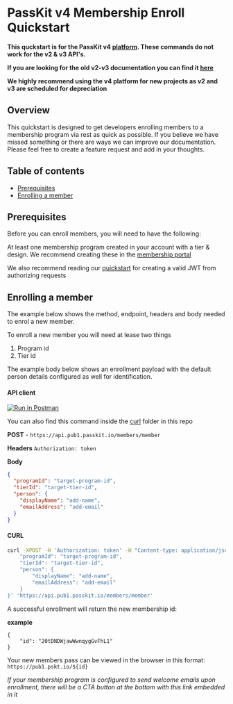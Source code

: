 # PassKit v4 Membership Enroll Quickstart

**This quckstart is for the PassKit v4 [platform](https://app.passkit.com). These commands do not work for the v2 & v3 API's.**

**If you are looking for the old v2-v3 documentation you can find it [here](https://dev.passkit.net/#introduction)**

**We highly recommend using the v4 platform for new projects as v2 and v3 are scheduled for depreciation**

## Overview

This quickstart is designed to get developers enrolling members to a membership program via rest as quick as possible.
If you believe we have missed something or there are ways we can improve our documentation. Please feel free to create a feature request and add in your thoughts.

## Table of contents

- [Prerequisites](#prerequisites)
- [Enrolling a member](#enrolling-a-member)

## Prerequisites

Before you can enroll members, you will need to have the following:

At least one membership program created in your account with a tier & design. We recommend creating these in the [membership portal](https://app.passkit.com)

We also recommend reading our [quickstart](https://github.com/PassKit/passkit-rest-quickstart) for creating a valid JWT from authorizing requests

## Enrolling a member

The example below shows the method, endpoint, headers and body needed to enrol a new member.

To enroll a new member you will need at lease two things

1. Program id
2. Tier id

The example body below shows an enrollment payload with the default person details configured as well for identification.

#### API client

[![Run in Postman](https://run.pstmn.io/button.svg)](https://app.getpostman.com/run-collection/4c2837581f728efc4fa8)

You can also find this command inside the [curl](./curl) folder in this repo

**POST** - `https://api.pub1.passkit.io/members/member`

**Headers**
`Authorization: token`

**Body**

```json
{
  "programId": "target-program-id",
  "tierId": "target-tier-id",
  "person": {
    "displayName": "add-name",
    "emailAddress": "add-email"
  }
}
```

#### CURL

```sh
curl -XPOST -H 'Authorization: token' -H "Content-type: application/json" -d '{
	"programId": "target-program-id",
	"tierId": "target-tier-id",
	"person": {
		"displayName": "add-name",
		"emailAddress": "add-email"
	}
}' 'https://api.pub1.passkit.io/members/member'
```

A successful enrollment will return the new membership id:

**example**

```
{
    "id": "20tDNDWjawWwnqygGvFhL1"
}
```

Your new members pass can be viewed in the browser in this format: `https://pub1.pskt.io/${id}`

_If your membership program is configured to send welcome emails upon enrollment, there will be a CTA button at the bottom with this link embedded in it_
